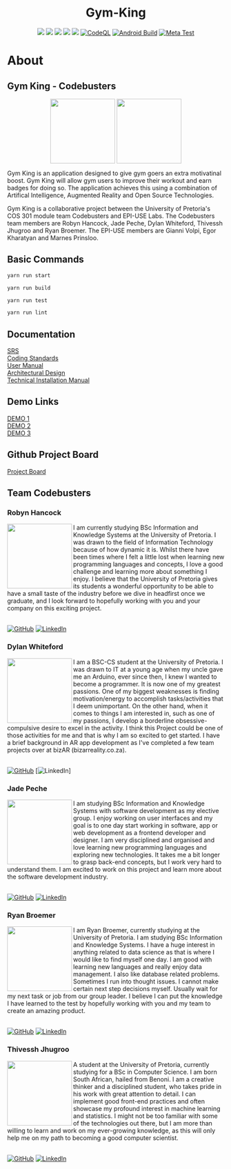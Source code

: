 <div id="top"></div>

<!-- PROJECT LOGO -->
<!-- Gym King -->

<!-- PROJECT SHIELDS -->
<div align="center">

# Gym-King
![](https://img.shields.io/github/issues/COS301-SE-2022/Gym-King?style=for-the-badge&cacheSeconds=300)
![](https://img.shields.io/github/issues-pr/COS301-SE-2022/Gym-King?style=for-the-badge&cacheSeconds=300)
![](https://img.shields.io/github/issues-pr-closed/COS301-SE-2022/Gym-King?style=for-the-badge&cacheSeconds=300)
![](https://img.shields.io/github/last-commit/COS301-SE-2022/Gym-King?style=for-the-badge&cacheSeconds=300)
![](https://img.shields.io/github/commit-activity/m/COS301-SE-2022/Gym-King?style=for-the-badge&cacheSeconds=300)
[![CodeQL](https://github.com/COS301-SE-2022/Gym-King/actions/workflows/codeql-analysis.yml/badge.svg)](https://github.com/COS301-SE-2022/Gym-King/actions/workflows/codeql-analysis.yml)
[![Android Build](https://github.com/COS301-SE-2022/Gym-King/actions/workflows/buildApk.yml/badge.svg)](https://github.com/COS301-SE-2022/Gym-King/actions/workflows/buildApk.yml)
[![Meta Test](https://github.com/COS301-SE-2022/Gym-King/actions/workflows/metatest.yml/badge.svg)](https://github.com/COS301-SE-2022/Gym-King/actions/workflows/metatest.yml)

</div>
</div>

# About
## Gym King - Codebusters
<p align="center">
  <img src="https://user-images.githubusercontent.com/92938217/188442468-c3e5085f-6838-40b2-8187-0fad4300546d.jpg" align="center" height="150px" />
  <img src="https://user-images.githubusercontent.com/92938217/188444931-66ffa168-5839-411d-9907-0af707e60883.jpg" align="center" height="150px" />
</p>

Gym King is an application designed to give gym goers an extra motivatinal boost. Gym King will allow gym users to improve their workout and earn badges for doing so. The application achieves this using a combination of Artifical Intelligence, Augmented Reality and Open Source Technologies. 

Gym King is a collaborative project between the University of Pretoria's COS 301 module team Codebusters and EPI-USE Labs. The Codebusters team members are Robyn Hancock, Jade Peche, Dylan Whiteford, Thivessh Jhugroo and Ryan Broemer. The EPI-USE members are Gianni Volpi, Egor Kharatyan and Marnes Prinsloo. 

## Basic Commands
```sh
yarn run start
```
```sh
yarn run build
```
```sh
yarn run test
```
```sh
yarn run lint
```

## Documentation
[SRS](https://github.com/COS301-SE-2022/Gym-King/files/9214442/Gym.King.-SRS.-.Demo.3.pdf) <br>
[Coding  Standards](https://github.com/COS301-SE-2022/Gym-King/files/9213631/Gym.King.-.Coding.Standards.-.Demo.3.pdf) <br>
[User Manual](https://github.com/COS301-SE-2022/Gym-King/files/9213640/Gym.King.-.User.Manual.-.Demo.3.pdf) <br> 
[Architectural Design](https://github.com/COS301-SE-2022/Gym-King/files/9213638/Gym.King.-.Architectural.Design.-.Demo.3.pdf) <br>
[Technical Installation Manual](https://github.com/COS301-SE-2022/Gym-King/files/9213653/Gym.King.-.Technical.Installation.Manual.-.Demo.3.pdf)


## Demo Links
[DEMO 1](https://drive.google.com/drive/folders/132bKBFuXsvhc-b2iAB62nvvUncE5EgON?usp=sharing) <br>
[DEMO 2](https://drive.google.com/drive/folders/1xwkz5ILz3gKwC0BIc-FstbQfio3efHb4?usp=sharing) <br>
[DEMO 3](https://drive.google.com/drive/folders/1RB-gCoTrTGDnzlQOKOn8-D6DXzlrymCa?usp=sharing)

## Github Project Board
[Project Board](https://github.com/COS301-SE-2022/Gym-King/projects/1)

<!-- Contributors -->
## Team Codebusters
### Robyn Hancock
<img src="https://user-images.githubusercontent.com/92938217/188443430-43a6bc07-e609-4e46-b7a1-9bf1411ad51c.jpg" align="left" height="150px"/>

I am currently studying BSc Information and Knowledge Systems at the University of Pretoria. I was drawn to the field of Information Technology because of how dynamic it is. Whilst there have been times where I felt a little lost when learning new programming languages and concepts, I love a good challenge and learning more about something I enjoy. 
I believe that the University of Pretoria gives its students a wonderful opportunity to be able to have a small taste of the industry before we dive in headfirst once we graduate, and I look forward to hopefully working with you and your company on this exciting project.<br> <br>
<div align="left">
  
  [![GitHub](https://img.shields.io/badge/GitHub-100000?style=for-the-badge&logoColor=white)](https://github.com/RobynHancock) 
  [![LinkedIn](https://img.shields.io/badge/LinkedIn-0077B5?style=for-the-badge&logoColor=white)](https://www.linkedin.com/in/robyn-c-hancock/)
</div>
   
### Dylan Whiteford
<img src="https://user-images.githubusercontent.com/92938217/188443279-128e61a0-14ef-4f59-b99d-e14d544a3f07.png" align="left" height="150px"/>

I am a BSC-CS student at the University of Pretoria. I was drawn to IT at a young age when my uncle gave me an Arduino, ever since then, I knew I wanted to become a programmer. It is now one of my greatest passions. One of my biggest weaknesses is finding motivation/energy to accomplish tasks/activities that I deem unimportant. On the other hand, when it comes to things I am interested in, such as one of my passions, I develop a borderline obsessive-compulsive desire to excel in the activity. I think this Project could be one of those activities for me and that is why I am so excited to get started. I have a brief background in AR app development as I've completed a few team projects over at bizAR (bizarreality.co.za). <br> <br>
<div align="left">
  
  [![GitHub](https://img.shields.io/badge/GitHub-100000?style=for-the-badge&logoColor=white)](https://github.com/DYL-WF) 
  [![LinkedIn](https://img.shields.io/badge/LinkedIn-0077B5?style=for-the-badge&logoColor=white)]
</div>

### Jade Peche
<img src="https://user-images.githubusercontent.com/92938217/188443305-c953c8af-8ec3-4957-8b92-f19a69c9af82.jpg" align="left" height="150px" />

I am studying BSc Information and Knowledge Systems with software development as my elective group. I enjoy working on user interfaces and my goal is to one day start working in software, app or web development as a frontend developer and designer. I am very disciplined and organised and love learning new programming languages and exploring new technologies. It takes me a bit longer to grasp back-end concepts, but I work very hard to understand them. I am excited to work on this project and learn more about the software development industry. <br> <br>
<div align="left">
  
  [![GitHub](https://img.shields.io/badge/GitHub-100000?style=for-the-badge&logoColor=white)](https://github.com/jademichellepeche) 
  [![LinkedIn](https://img.shields.io/badge/LinkedIn-0077B5?style=for-the-badge&logoColor=white)](https://www.linkedin.com/in/jade-peche/)
</div>

### Ryan Broemer
<img src="https://user-images.githubusercontent.com/92938217/188443385-2f09a31d-90ac-45fe-837a-a737475c9e48.png" align="left" height="150px" />

I am Ryan Broemer, currently studying at the University of Pretoria. I am studying BSc Information and Knowledge Systems. I have a huge interest in anything related to data science as that is where I would like to find myself one day. I am good with learning new languages and really enjoy data management. I also like database related problems. Sometimes I run into thought issues. I cannot make certain next step decisions myself. Usually wait for my next task or job from our group leader. I believe I can put the knowledge I have learned to the test by hopefully working with you and my team to create an amazing product. <br> <br>
<div align="left">
  
  [![GitHub](https://img.shields.io/badge/GitHub-100000?style=for-the-badge&logoColor=white)](https://github.com/RyanBroemer) 
  [![LinkedIn](https://img.shields.io/badge/LinkedIn-0077B5?style=for-the-badge&logoColor=white)](https://www.linkedin.com/in/ryan-broemer-49156823a/)
</div>

### Thivessh Jhugroo
<img src="https://user-images.githubusercontent.com/92938217/188443331-a3d9645c-d12d-4674-9c1b-a6e3b83480f7.jpg" align="left" height="150px" />

A student at the University of Pretoria, currently studying for a BSc in Computer Science. I am born South African, hailed from Benoni. I am a creative thinker and a disciplined student, who takes pride in his work with great attention to detail. I can implement good front-end practices and often showcase my profound interest in machine learning and statistics. I might not be too familiar with some of the technologies out there, but I am more than willing to learn and work on my ever-growing knowledge, as this will only help me on my path to becoming a good computer scientist. <br> <br>
<div align="left">
  
  [![GitHub](https://img.shields.io/badge/GitHub-100000?style=for-the-badge&logoColor=white)](https://github.com/Thivesshj) 
  [![LinkedIn](https://img.shields.io/badge/LinkedIn-0077B5?style=for-the-badge&logoColor=white)](https://www.linkedin.com/in/thivessh-jhugroo-879a3b1b6/)
</div>

